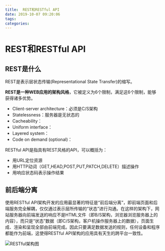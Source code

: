 ```yaml
---
title:  REST和RESTful API
date: 2019-10-07 09:20:06
tags: 
categories: 
---
```

# REST和RESTful API

## REST是什么

REST是表示层状态传输(Representational State Transfer)的缩写。

**REST是一种WEB应用的架构风格**，它被定义为6个限制，满足这6个限制，能够获得诸多优势。

* Client-server architecture：必须是C/S架构
* Statelessness：服务器是无状态的
* Cacheability：
* Uniform interface：
* Layered system：
* Code on demand (optional)：

RESTful API是指具有REST风格的API，可以概括为：

* 用URL定位资源
* 用HTTP动词（GET,HEAD,POST,PUT,PATCH,DELETE）描述操作
* 用响应状态码表示操作结果

## 前后端分离

使用RESTful API架构开发的应用最显著的特征是“前后端分离”，即前端页面和后端服务完全解耦，仅仅通过表示层所传输的“状态”进行沟通。在这样的架构下，网站服务器向前端发送的响应不是HTML文件（即B/S架构，浏览器浏览服务器上的内容），而只是“状态”数据（即C/S架构，客户机操作服务器上的数据），页面生成、渲染和呈现全部由前端完成。因此只要满足数据发送的规则，任何设备和程序都能作为前端，这使得RESTful API架构的应用具有天生的跨平台一致性。

![RESTful架构图](i/RESTful图.jpg)
